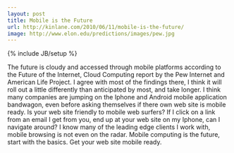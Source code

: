 ```yaml
---
layout: post
title: Mobile is the Future
url: http://kinlane.com/2010/06/11/mobile-is-the-future/
image: http://www.elon.edu/predictions/images/pew.jpg
---
```

{% include JB/setup %}
<p>
     The future is cloudy and accessed through mobile platforms according to the Future of the Internet, Cloud Computing report by the Pew Internet and American Life Project. I agree with most of the findings there, I think it will roll out a little differently than anticipated by most, and take longer. I think many companies are jumping on the Iphone and Android mobile application bandwagon, even before asking themselves if there own web site is mobile ready. Is your web site friendly to mobile web surfers? If I click on a link from an email I get from you, end up at your web site on my Iphone, can I navigate around? I know many of the leading edge clients I work with, mobile browsing is not even on the radar. Mobile computing is the future, start with the basics. Get your web site mobile ready.
</p>